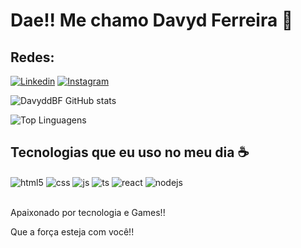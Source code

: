 # Dae!! Me chamo Davyd Ferreira 👋

## Redes:
[![Linkedin](https://img.shields.io/badge/LinkedIn-0077B5?style=for-the-badge&logo=linkedin&logoColor=white)](https://www.linkedin.com/in/davyd-ferreira-821201236/)
[![Instagram](https://img.shields.io/badge/Instagram-E4405F?style=for-the-badge&logo=instagram&logoColor=white)](https://www.instagram.com/davydferreira.js/)

![DavyddBF GitHub stats](https://github-readme-stats.vercel.app/api?username=DavyddBF&show_icons=true&theme=dracula)

![Top Linguagens](https://github-readme-stats.vercel.app/api/top-langs/?username=DavyddBF&layout=compact&theme=dracula)

## Tecnologias que eu uso no meu dia ☕

<div style="display: inline_block">
  <img align="center" alt="html5" src="https://img.shields.io/badge/HTML5-E34F26?style=for-the-badge&logo=html5&logoColor=white" />
  <img align="center" alt="css" src="https://img.shields.io/badge/CSS3-1572B6?style=for-the-badge&logo=css3&logoColor=white" />
  <img align="center" alt="js" src="https://img.shields.io/badge/JavaScript-F7DF1E?style=for-the-badge&logo=javascript&logoColor=black" />
  <img align="center" alt="ts" src="https://img.shields.io/badge/TypeScript-007ACC?style=for-the-badge&logo=typescript&logoColor=white" />
  <img align="center" alt="react" src="https://img.shields.io/badge/React-20232A?style=for-the-badge&logo=react&logoColor=61DAFB" />
  <img align="center" alt="nodejs" src="https://img.shields.io/badge/Node.js-43853D?style=for-the-badge&logo=node.js&logoColor=white" />
</div><br/>

Apaixonado por tecnologia e Games!! 

Que a força esteja com você!!
